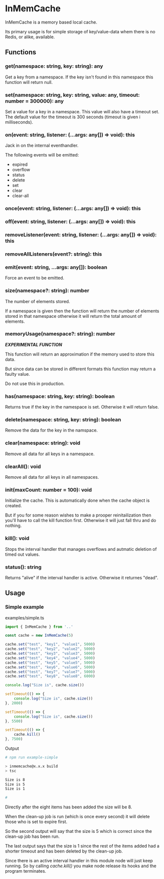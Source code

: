 # InMemCache
InMemCache is a memory based local cache.

Its primary usage is for simple storage of key/value-data whem there is no Redis, or alike, available.

## Functions

### get(namespace: string, key: string): any
Get a key from a namespace. If the key isn't found in this namespace this function will return null.

### set(namespace: string, key: string, value: any, timeout: number = 300000): any
Set a value for a key in a namespace. This value will also have a timeout set. The default value for the timeout is 300 seconds (timeout is given i milliseconds).

### on(event: string, listener: (...args: any[]) => void): this
Jack in on the internal eventhandler.

The following events will be emitted:
* expired
* overflow
* status
* delete
* set
* clear
* clear-all

### once(event: string, listener: (...args: any[]) => void): this

### off(event: string, listener: (...args: any[]) => void): this

### removeListener(event: string, listener: (...args: any[]) => void): this

### removeAllListeners(event?: string): this

### emit(event: string, ...args: any[]): boolean
Force an event to be emitted.

### size(namespace?: string): number
The number of elements stored.

If a namespace is given then the function will return the number of elements stored in that namespace otherwise it will return the total amount of elements.

### memoryUsage(namespace?: string): number
***EXPERIMENTAL FUNCTION***

This function will return an approximation if the memory used to store this data.

But since data can be stored in different formats this function may return a faulty value.

Do not use this in production.

### has(namespace: string, key: string): boolean
Returns true if the key in the namespace is set. Otherwise it will return false.

### delete(namespace: string, key: string): boolean
Remove the data for the key in the namspace.

### clear(namespace: string): void
Remove all data for all keys in a namespace.

### clearAll(): void
Remove all data for all keys in all namespaces.

### init(maxCount: number = 100): void
Initialize the cache. This is automatically done when the cache object is created.

But if you for some reason wishes to make a prooper reinitailization then you'll have to call the kill function first. Otherwise it will just fall thru and do nothing.

### kill(): void
Stops the interval handler that manages overflows and autmatic deletion of timed out values.

### status(): string
Returns "alive" if the interval handler is active. Otherwise it returnes "dead".

## Usage

### Simple example
examples/simple.ts
```typescript
import { InMemCache } from '..'

const cache = new InMemCache(5)

cache.set("test", "key1", "value1", 5000)
cache.set("test", "key2", "value2", 5000)
cache.set("test", "key3", "value3", 5000)
cache.set("test", "key4", "value4", 5000)
cache.set("test", "key5", "value5", 5000)
cache.set("test", "key6", "value6", 5000)
cache.set("test", "key7", "value7", 5000)
cache.set("test", "key8", "value8", 6000)

console.log("Size is", cache.size())

setTimeout(() => {
    console.log("Size is", cache.size())
}, 2000)

setTimeout(() => {
    console.log("Size is", cache.size())
}, 5500)

setTimeout(() => {
    cache.kill()
}, 7500)
```
Output
```bash
# npm run example-simple

> inmemcache@x.x.x build
> tsc

Size is 8
Size is 5
Size is 1

# 
```
Directly after the eight items has been added the size will be 8.

When the clean-up job is run (which is once every second) it will delete those who is set to expire first.

So the second output will say that the size is 5 which is correct since the clean-up job has been run.

The last output says that the size is 1 since the rest of the items added had a shorter timeout and has been deleted by the clean-up job.

Since there is an active interval handler in this module node will just keep running. So by calling *cache.kill()* you make node release its hooks and the program terminates.